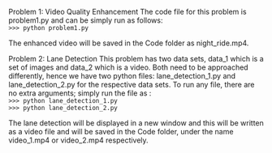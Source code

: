 Problem 1: Video Quality Enhancement
The code file for this problem is problem1.py and can be simply run as follows:\
```>>> python problem1.py```

The enhanced video will be saved in the Code folder as night_ride.mp4.

Problem 2: Lane Detection
This problem has two data sets, data_1 which is a set of images and data_2 which is a video. Both need to be approached
differently, hence we have two python files: lane_detection_1.py and lane_detection_2.py for the respective data sets.
To run any file, there are no extra arguments; simply run the file as :\
```>>> python lane_detection_1.py ```\
```>>> python lane_detection_2.py```

The lane detection will be displayed in a new window and this will be written as a video file and will be saved in the Code folder, under the name video_1.mp4 or video_2.mp4 respectively.
